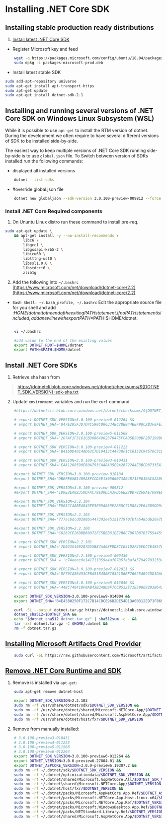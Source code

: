 # Installing .NET Core SDK

## Installing stable production ready distributions

1. [Install latest .NET Core SDK](https://www.microsoft.com/net/learn/dotnet/hello-world-tutorial#linuxubuntu)

- Register Microsoft key and feed

```bash
    wget -q https://packages.microsoft.com/config/ubuntu/18.04/packages-microsoft-prod.deb
    sudo dpkg -i packages-microsoft-prod.deb
```

- Install latest stable SDK

```bash
sudo add-apt-repository universe
sudo apt-get install apt-transport-https
sudo apt-get update
sudo apt-get install dotnet-sdk-2.1
```


## Installing and running several versions of .NET Core SDK on Windows Linux Subsystem (WSL)

While it is possible to use `apt-get` to install the RTM version of dotnet. During the development we often require to have several different versions of SDK to be installed side-by-side.

The easiest way to keep multiple versions of .NET Core SDK running side-by-side is to use `global.json` file.
To Switch between version of SDKs installed run the following commands:

- displayed all installed versions

```bash
    dotnet --list-sdks
```

- #override global.json file

```bash
    dotnet new globaljson --sdk-version 3.0.100-preview-009812 --force
```

### Install .NET Core Required components

1. On Ununtu Linux distro run these command to install pre-req.

```bash
sudo apt-get update \
    && apt-get install -y --no-install-recommends \
        libc6 \
        libgcc1 \
        libgssapi-krb5-2 \
        libicu60 \
        liblttng-ust0 \
        libssl1.0.0 \
        libstdc++6 \
        zlib1g 
```

2. Add the following into `~/.bashrc` [https://www.microsoft.com/net/download/dotnet-core/2.2](https://www.microsoft.com/net/download/dotnet-core/2.2)

- `Bash Shell: ~/.bash_profile, ~/.bashrc` Edit the appropriate source file for you shell and add :$HOME/dotnet to the end of the exiting PATH statement. If no PATH statement is included, add a new line with export PATH=$PATH:$HOME/dotnet.

```bash

    vi ~/.bashrc

    #add value to the end of the existing values
    export DOTNET_ROOT=$HOME/dotnet
    export PATH=$PATH:$HOME/dotnet

```

## Install .NET Core SDKs

1. Retrieve sha hash from
  
> https://dotnetcli.blob.core.windows.net/dotnet/checksums/${DOTNET_SDK_VERSION}-sdk-sha.txt


2. Update `environment` variables and run the `curl` command

```bash
    #https://dotnetcli.blob.core.windows.net/dotnet/checksums/${DOTNET_SDK_VERSION}-sdk-sha.txt

    # export DOTNET_SDK_VERSION=3.0.100-preview6-012264 &&
    # export DOTNET_SHA='047E295F3D7D4C590C906334EC28B844BEF90C2B3FEFE395A23E37E2A7D13955A11CBCF2FC2EE9FFCFD6FD44CEDE4ECD72A6B92258F568D5B328AD46BF0A7BB8'

    # export DOTNET_SDK_VERSION=3.0.100-preview5-011568
    # export DOTNET_SHA='207AF1F3161CBD0864902370475FCAD5B500BF2B7199B06445E7C338053BC7CB0157EE1B4D00A37A351EAE6E209417EE4A15EEACEE086AAC0AC1BE7A62F3AD0B'

    # export DOTNET_SDK_VERSION=3.0.100-preview4-011223
    # export DOTNET_SHA='B416DD4014AD62C7D19413C44738F1CC6152C94570C31DC953BE16BFEADECF449B2AAB7ECC09C9D3FCD12B2D440F281A0C8F1AD0635BC035ADB34C26F8D1E2AE'

    # export DOTNET_SDK_VERSION=3.0.100-preview3-010431
    # export DOTNET_SHA='EAA1208590E60A793CAA8A35E9A26722A4E3BCD8733EA1F79D18C7A777E1A5A8E9D82EDDABBD18B82D8795838E6DFC3B5EC7C4504E58C0C852F2D69D40131CFE'

    #export DOTNET_SDK_VERSION=3.0.100-preview-010184
    #export DOTNET_SHA='DBEFE65B5409A8FCCD5E150560073A0487159016AC52A98EC460EE161A77E63B86E10548E45F3166F1FAF38FA9CF805B6F469DD75F2F008E5E769776C8B63777'

    #export DOTNET_SDK_VERSION=3.0.100-preview-009812
    #export DOTNET_SHA='109E2EA82350DFAC79ED0D5A3FD56B22BD78269AE7099ED288A7893DF4B24DB6E5A7934F4764A5763D3F0777FE8E51A8F2454EA1055700D62111B396FA5E8B39'

    #export DOTNET_SDK_VERSION=2.2.104
    #export DOTNET_SHA='FD03CC4ABEA849EE5E05A035E2888C71D8842E64389DD94D7301E0FCFC189CBED99FE84A6174B657FFE3D328FAA761972C061A339246F63C9BA8FA31EAD2A1B0'

    #export DOTNET_SDK_VERSION=2.2.103
    #export DOTNET_SHA='777ac6dcd0200ba447392e451a1779f0fbfa548bd620a7bba3eebdf35892236c3f10b19ff81d4f64b5bc134923cb47f9cc45ee6b004140e1249582249944db69'

    #export DOTNET_SDK_VERSION=2.2.100
    #export DOTNET_SHA='C8282CE26DBB60872FC5BEB61EE2B6C7D07B87B57554455C017038EE5805596E277E47C721D6C676C8E5ABE3794AB0BD99CFF51147975B88E0B8D4C066FB6E15'

    # export DOTNET_SDK_VERSION=2.2.101
    # export DOTNET_SHA='7D0235469287D55B87AA68FDD8CCE51D2F35FDCCE485701EBF14B53E3AE0A341CDAB8D04AAE066F5E4EBD1BCA7A55C18016DEC4643DE72FD2321FE81C9CB69CD'

    # export DOTNET_SDK_VERSION=2.2.100-preview3-009430
    # export DOTNET_SHA = 'c74aeec0e141711359e4af0785fa3af457949783233ad07e7afea2f98f34ddfbf9ced56fb29a92b5350381c4698a4fae09865af9ee03ef24195ec659e852a089'

    # export DOTNET_SDK_VERSION=3.0.100-preview7-012821 &&
    # export DOTNET_SHA='DF70CA86453CEBA51B480BC8521D6BF76625469CDD3DA6FE782B85F13620D8BEEB34E02EE7AFE2803CD144066E7C685E5A1A9A4005ADC9B2709C69F7F37C9BDC'

    # export DOTNET_SDK_VERSION=3.0.100-preview8-013656 &&
    # export DOTNET_SHA='448C740418F0AB43B3A8D9F7CCB532E71E590692D3B64239C3F21D46DF3A46788B5B824E1A10236E5ABE51D4A5143C27B90D08B342A683C96BD9ABEBC2D33017'

    export DOTNET_SDK_VERSION=3.0.100-preview9-014004 &&
    export DOTNET_SHA='B4E4580250F172C7B14CBCE96D2DE54D13A0B312ED71F86986CC53A9392491347E83CDEFC2805A23BD652FC2CC0658C2E74FC8C05212C3983C19E2ADBC1FE9A3'

    curl -SL --output dotnet.tar.gz https://dotnetcli.blob.core.windows.net/dotnet/Sdk/$DOTNET_SDK_VERSION/dotnet-sdk-$DOTNET_SDK_VERSION-linux-x64.tar.gz &&
    dotnet_sha512=$DOTNET_SHA &&
    echo "$dotnet_sha512 dotnet.tar.gz" | sha512sum -c - &&
    tar -zxf dotnet.tar.gz -C $HOME/.dotnet &&
    rm -f dotnet.tar.gz
```

## [Installing Microsoft Artifacts Cred Provider](https://github.com/Microsoft/artifacts-credprovider)

```bash
    sudo curl -SL https://raw.githubusercontent.com/Microsoft/artifacts-credprovider/master/helpers/installcredprovider.sh | bash
```

## [Remove .NET Core Runtime and SDK](https://docs.microsoft.com/en-us/dotnet/core/versions/remove-runtime-sdk-versions?tabs=Linux)

1. Remove is installed via `apt-get`:

```bash
    sudo apt-get remove dotnet-host

    export DOTNET_SDK_VERSION=2.2.103
    sudo rm -rf /usr/share/dotnet/sdk/$DOTNET_SDK_VERSION &&
    sudo rm -rf /usr/share/dotnet/shared/Microsoft.NETCore.App/$DOTNET_SDK_VERSION &&
    sudo rm -rf /usr/share/dotnet/shared/Microsoft.AspNetCore.App/$DOTNET_SDK_VERSION &&
    sudo rm -rf /usr/share/dotnet/host/fxr/$DOTNET_SDK_VERSION
```

2. Remove from manually installed:

```bash
    # 3.0.100-preview3-010431
    # 3.0.100-preview4-011223
    # 3.0.100-preview5-011568
    # 3.0.100-preview6-012264
    export DOTNET_SDK_VERSION=3.0.100-preview6-012264 &&
    export DOTNET_VERSION=3.0.0-preview6-27804-01 &&
    export DOTNET_ASPCORE_VERSION=3.0.0-preview6.19307.2 &&
    sudo rm -rf ~/.dotnet/sdk/$DOTNET_SDK_VERSION &&
    sudo rm -rf ~/.dotnet/optimizationdata/$DOTNET_SDK_VERSION &&
    sudo rm -rf ~/.dotnet/shared/Microsoft.AspNetCore.All/$DOTNET_SDK_VERSION &&
    sudo rm -rf ~/.dotnet\shared\Microsoft.NETCore.App/$DOTNET_VERSION &&
    sudo rm -rf ~/.dotnet/host/fxr/$DOTNET_VERSION &&
    sudo rm -rf ~/.dotnet/packs/Microsoft.AspNetCore.App.Ref/$DOTNET_ASPCORE_VERSION &&
    sudo rm -rf ~/.dotnet/packs/Microsoft.NETCore.App.Host.linux-x64/$DOTNET_VERSION &&
    sudo rm -rf ~/.dotnet/packs/Microsoft.NETCore.App.Ref/$DOTNET_VERSION &&
    sudo rm -rf ~/.dotnet/packs/Microsoft.WindowsDesktop.App.Ref/$DOTNET_VERSION &&
    sudo rm -rf ~/.dotnet/packs/NETStandard.Library.Ref/$DOTNET_VERSION &&
    sudo rm -rf ~/.dotnet/shared/Microsoft.AspNetCore.App/$DOTNET_VERSION
```